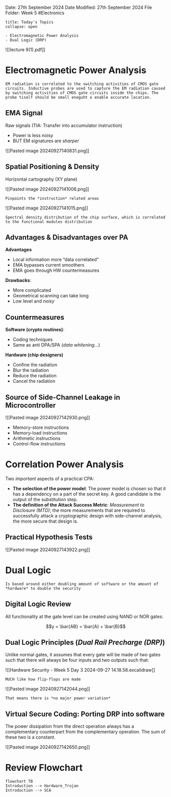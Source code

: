 Date: 27th September 2024
Date Modified: 27th September 2024
File Folder: Week 5
#Electronics

```ad-abstract
title: Today's Topics
collapse: open

- Electromagnetic Power Analysis
- Dual Logic (DRP)

```

![[lecture 9(1).pdf]]

# Electromagnetic Power Analysis

```ad-summary
EM radiation is correlated to the switching activities of CMOS gate circuits. Inductive probes are used to capture the EM radiation caused by switching activities of CMOS gate circuits inside the chips. The probe tiself should be small enoguht o enable accurate location.
```

## EMA Signal

Raw signals (TIA: Transfer into accumulator instruction)
- Power is less noisy
- BUT EM signatures are *sharper*

![[Pasted image 20240927140831.png]]

## Spatial Positioning & Density

Horizontal cartography (XY plane)

![[Pasted image 20240927141006.png]]

```ad-note
Pinpoints the *instruction* related areas
```

![[Pasted image 20240927141015.png]]

```ad-important
Spectral density distribution of the chip surface, which is correlated to the functional modules distribution
```
## Advantages & Disadvantages over PA

**Advantages**
- Local information more “data correlated”
- EMA bypasses current smoothers
- EMA goes through HW countermeasures

**Drawbacks**:
- More complicated
- Geometrical scanning can take long
- Low level and *noisy*

## Countermeasures

**Software (crypto routines)**:
- Coding techniques
- Same as anti DPA/SPA (*data whitening…*)

**Hardware (chip designers)**
- Confine the radiation
- Blur the radiation
- Reduce the radiation
- Cancel the radiation

## Source of Side-Channel Leakage in Microcontroller

![[Pasted image 20240927142930.png]]

- Memory-store instructions
- Memory-load instructions
- Arithmetic instructions
- Control-flow instructions

# Correlation Power Analysis

Two *important* aspects of a practical CPA:
- **The selection of the power model**: The power model is chosen so that it has a dependency on a part of the secret key. A good candidate is the output of the substitution step.
- **The definition of the Attack Success Metric**: *Measurement to Disclosure (MTD)*; the more measurements that are required to successfully attack a cryptographic design with side-channel analysis, the more secure that design is.

## Practical Hypothesis Tests

![[Pasted image 20240927143922.png]]

# Dual Logic

```ad-summary
Is based around either doubling amount of software or the amount of *hardware* to double the security
```

## Digital Logic Review

All functionality at the gate level can be created using NAND or NOR gates:

$$y = \bar{AB} = \bar{A} + \bar{B}$$

## Dual Logic Principles (*Dual Rail Precharge (DRP)*)

Unlike normal gates, it assumes that every gate will be made of two gates such that there will always be four inputs and two outputs such that:

![[Hardware Security - Week 5 Day 3 2024-09-27 14.18.58.excalidraw]]

```ad-note
MUCH like how flip-flops are made
```

![[Pasted image 20240927142044.png]]

```ad-important
That means there is *no major power variation*
```

## Virtual Secure Coding: Porting DRP into software

The power dissipation from the direct operation always has a complementary counterpart from the complementary operation. The sum of these two is a constant.

![[Pasted image 20240927142650.png]]

# Review Flowchart

```mermaid
flowchart TB
Introduction --> Hardware_Trojan
Introduction --> SCA
```




